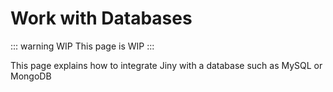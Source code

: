 # Work with Databases

::: warning WIP
This page is WIP
:::

This page explains how to integrate Jiny with a database such as MySQL or MongoDB
